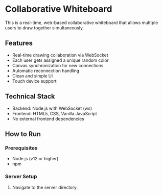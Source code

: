# Collaborative Whiteboard

This is a real-time, web-based collaborative whiteboard that allows multiple users to draw together simultaneously.

## Features

- Real-time drawing collaboration via WebSocket
- Each user gets assigned a unique random color
- Canvas synchronization for new connections
- Automatic reconnection handling
- Clean and simple UI
- Touch device support

## Technical Stack

- Backend: Node.js with WebSocket (ws)
- Frontend: HTML5, CSS, Vanilla JavaScript
- No external frontend dependencies

## How to Run

### Prerequisites

- Node.js (v12 or higher)
- npm

### Server Setup

1. Navigate to the server directory:
